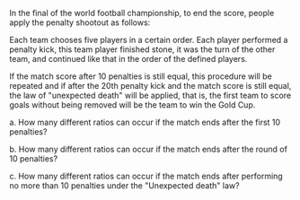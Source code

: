 In the final of the world football championship, to end the score, people apply the penalty shootout as follows: 

Each team chooses five players in a certain order. Each player performed a penalty kick, this team player finished stone, it was the turn of the other team, and continued like that in the order of the defined players. 

If the match score after 10 penalties is still equal, this procedure will be repeated and if after the 20th penalty kick and the match score is still equal, the law of "unexpected death" will be applied, that is, the first team to score goals without being removed will be the team to win the Gold Cup. 

   a. How many different ratios can occur if the match ends after the first 10 penalties? 
   
   b. How many different ratios can occur if the match ends after the round of 10 penalties? 
   
   c. How many different ratios can occur if the match ends after performing no more than 10 penalties under the "Unexpected death" law?

